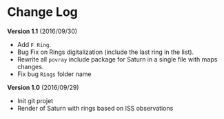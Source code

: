# Change Log

**Version 1.1** (2016/09/30)
- Add `F Ring`.
- Bug Fix on Rings digitalization (include the last ring in the list).
- Rewrite all `povray` include package for Saturn in a single file with maps changes.
- Fix bug `Rings` folder name

**Version 1.0** (2016/09/29)
- Init git projet
- Render of Saturn with rings based on ISS observations